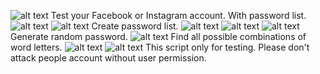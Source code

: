 ![alt text](https://github.com/Khachatur01/Brute-Force/blob/master/creenShots/2019-01-13_19-39-02.png)
Test your Facebook or Instagram account. With password list.
![alt text](https://github.com/Khachatur01/Brute-Force/blob/master/creenShots/2019-01-13_19-46-25.png)
![alt text](https://github.com/Khachatur01/Brute-Force/blob/master/creenShots/2019-01-13_19-49-13.png)
Create password list.
![alt text](https://github.com/Khachatur01/Brute-Force/blob/master/creenShots/2019-01-13_19-41-32.png)
![alt text](https://github.com/Khachatur01/Brute-Force/blob/master/creenShots/2019-01-13_19-42-31.png)
![alt text](https://github.com/Khachatur01/Brute-Force/blob/master/creenShots/2019-01-13_19-43-15.png)
Generate random password.
![alt text](https://github.com/Khachatur01/Brute-Force/blob/master/creenShots/2019-01-13_19-40-53.png)
Find all possible combinations of word letters.
![alt text](https://github.com/Khachatur01/Brute-Force/blob/master/creenShots/2019-01-13_19-45-33.png)
![alt text](https://github.com/Khachatur01/Brute-Force/blob/master/creenShots/2019-01-13_19-45-50.png)
This script only for testing. Please don't attack people account without user permission.
